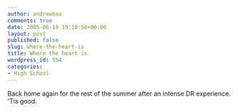 ```yaml
---
author: andrewhao
comments: true
date: 2005-06-19 19:10:58+00:00
layout: post
published: false
slug: where-the-heart-is
title: Where the heart is
wordpress_id: 554
categories:
- High School
---
```


Back home again for the rest of the summer after an intense DR experience. 'Tis good.
